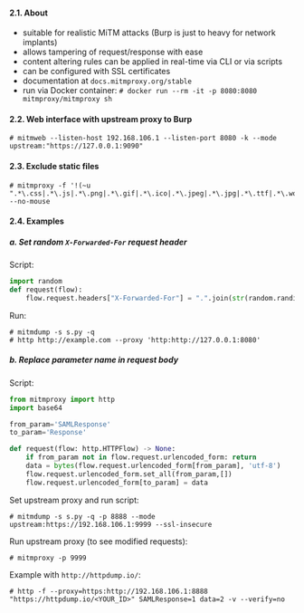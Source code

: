 #### 2.1. About

- suitable for realistic MiTM attacks (Burp is just to heavy for network implants)
- allows tampering of request/response with ease
- content altering rules can be applied in real-time via CLI or via scripts
- can be configured with SSL certificates
- documentation at `docs.mitmproxy.org/stable`
- run via Docker container: `# docker run --rm -it -p 8080:8080 mitmproxy/mitmproxy sh`


#### 2.2. Web interface with upstream proxy to Burp
```
# mitmweb --listen-host 192.168.106.1 --listen-port 8080 -k --mode upstream:"https://127.0.0.1:9090"
```

#### 2.3. Exclude static files
```
# mitmproxy -f '!(~u ".*\.css|.*\.js|.*\.png|.*\.gif|.*\.ico|.*\.jpeg|.*\.jpg|.*\.ttf|.*\.woff2")' --no-mouse
```

#### 2.4. Examples

##### a. Set random `X-Forwarded-For` request header

Script:
```python
import random
def request(flow):
    flow.request.headers["X-Forwarded-For"] = ".".join(str(random.randint(0, 255)) for _ in range(4))
```

Run:
```
# mitmdump -s s.py -q
# http http://example.com --proxy 'http:http://127.0.0.1:8080'
```

##### b. Replace parameter name in request body

Script:
```python
from mitmproxy import http
import base64

from_param='SAMLResponse'
to_param='Response'

def request(flow: http.HTTPFlow) -> None:
    if from_param not in flow.request.urlencoded_form: return
    data = bytes(flow.request.urlencoded_form[from_param], 'utf-8')
    flow.request.urlencoded_form.set_all(from_param,[])
    flow.request.urlencoded_form[to_param] = data
```

Set upstream proxy and run script:
```
# mitmdump -s s.py -q -p 8888 --mode upstream:https://192.168.106.1:9999 --ssl-insecure
```

Run upstream proxy (to see modified requests):
```
# mitmproxy -p 9999
```

Example with `http://httpdump.io/`:
```
# http -f --proxy=https:http://192.168.106.1:8888 "https://httpdump.io/<YOUR_ID>" SAMLResponse=1 data=2 -v --verify=no
```

